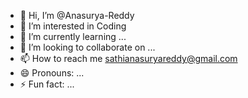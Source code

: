 - 👋 Hi, I’m @Anasurya-Reddy
- 👀 I’m interested in Coding
- 🌱 I’m currently learning ...
- 💞️ I’m looking to collaborate on ...
- 📫 How to reach me sathianasuryareddy@gmail.com
- 😄 Pronouns: ...
- ⚡ Fun fact: ...

<!---
Anasurya-Reddy/Anasurya-Reddy is a ✨ special ✨ repository because its `README.md` (this file) appears on your GitHub profile.
You can click the Preview link to take a look at your changes.
--->
